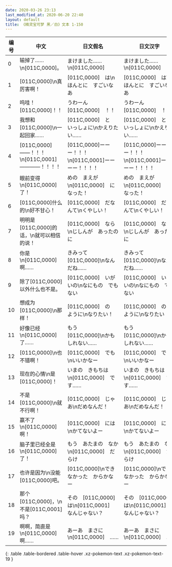```yaml
---
date: 2020-03-26 23:13
last_modified_at: 2020-06-20 22:40
layout: default
title: 《精灵宝可梦 黑／白》文本 1-150
---
```

| 编号 | 中文 | 日文假名 | 日文汉字 |
| ---- | ---- | ---- | --- |
| 0 | 输掉了……\n[011C,0000]。 | まけました……\n[011C,0000] | まけました……\n[011C,0000] |
| 1 | [011C,0000]\n真厉害啊！ | [011C,0000]　は\nほんとに　すごいなあ | [011C,0000]　は\nほんとに　すごいなあ |
| 2 | 呜哇！[011C,0000]！！ | うわーん　[011C,0000]　！！ | うわーん　[011C,0000]　！！ |
| 3 | 我想和[011C,0000]\n一起回家…… | [011C,0000]　と　いっしょに\nかえりたい…… | [011C,0000]　と　いっしょに\nかえりたい…… |
| 4 | [011C,0000]——！！！\n[011C,0001]————！！！！ | [011C,0000]ーーー！！！\n[011C,0001]ーーーー！！！！ | [011C,0000]ーーー！！！\n[011C,0001]ーーーー！！！！ |
| 5 | 眼前变得\n[011C,0000]了！ | めの　まえが\n[011C,0000]　に　なった！ | めの　まえが\n[011C,0000]　に　なった！ |
| 6 | [011C,0000]什么的\n好不甘心！ | [011C,0000]　だなんて\nくやしい！ | [011C,0000]　だなんて\nくやしい！ |
| 7 | 明明是[011C,0000]的话，\n就可以相信的说！ | [011C,0000]　なら\nじしんが　あったのに | [011C,0000]　なら\nじしんが　あったのに |
| 8 | 你是\n[011C,0000]啊…… | きみって　[011C,0000]\nなんだね…… | きみって　[011C,0000]\nなんだね…… |
| 9 | 除了[011C,0000]以外什么也不是。 | [011C,0000]　いがいの\nなにもの　でも　ない | [011C,0000]　いがいの\nなにもの　でも　ない |
| 10 | 想成为[011C,0000]\n那样！ | [011C,0000]　の　ように\nなりたい！ | [011C,0000]　の　ように\nなりたい！ |
| 11 | 好像已经\n[011C,0000]了…… | もう　[011C,0000]\nかも　しれない…… | もう　[011C,0000]\nかも　しれない…… |
| 12 | [011C,0000]\n也不错啊！ | [011C,0000]　でも\nいいかなー | [011C,0000]　でも\nいいかなー |
| 13 | 现在的心情\n是[011C,0000]！ | いまの　きもちは\n[011C,0000]　です…… | いまの　きもちは\n[011C,0000]　です…… |
| 14 | 不是[011C,0000]\n就不行啊！ | [011C,0000]　じゃあ\nだめなんだ！ | [011C,0000]　じゃあ\nだめなんだ！ |
| 15 | 赢不了\n[011C,0000]啊！ | [011C,0000]　には\nかてないよー | [011C,0000]　には\nかてないよー |
| 16 | 脑子里已经全是\n[011C,0000]了！ | もう　あたまの　なか\n[011C,0000]　だらけ | もう　あたまの　なか\n[011C,0000]　だらけ |
| 17 | 也许是因为\n没能[011C,0000]吧。 | [011C,0000]\nできなかった　からかなー | [011C,0000]\nできなかった　からかなー |
| 18 | 那个[011C,0000]，\n不是[011C,0001]吗？ | その　[011C,0000]　は\n[011C,0001]　なんじゃない？ | その　[011C,0000]　は\n[011C,0001]　なんじゃない？ |
| 19 | 啊啊，简直是\n[011C,0000]啊…… | あーあ　まさに\n[011C,0000]　…… | あーあ　まさに\n[011C,0000]　…… |
{: .table .table-bordered .table-hover .xz-pokemon-text .xz-pokemon-text-19 }